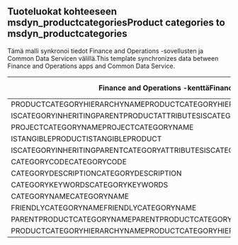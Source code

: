 ## <a name="product-categories-to-msdyn_productcategories"></a><span data-ttu-id="ece5b-101">Tuoteluokat kohteeseen msdyn_productcategories</span><span class="sxs-lookup"><span data-stu-id="ece5b-101">Product categories to msdyn_productcategories</span></span>

<span data-ttu-id="ece5b-102">Tämä malli synkronoi tiedot Finance and Operations -sovellusten ja Common Data Servicen välillä.</span><span class="sxs-lookup"><span data-stu-id="ece5b-102">This template synchronizes data between Finance and Operations apps and Common Data Service.</span></span>

<span data-ttu-id="ece5b-103">Finance and Operations -kenttä</span><span class="sxs-lookup"><span data-stu-id="ece5b-103">Finance and Operations field</span></span> | <span data-ttu-id="ece5b-104">Määritystyyppi</span><span class="sxs-lookup"><span data-stu-id="ece5b-104">Map type</span></span> | <span data-ttu-id="ece5b-105">Muu Dynamics 365 -kenttä</span><span class="sxs-lookup"><span data-stu-id="ece5b-105">Other Dynamics 365 field</span></span> | <span data-ttu-id="ece5b-106">Oletusarvo</span><span class="sxs-lookup"><span data-stu-id="ece5b-106">Default value</span></span>
---|---|---|---
<span data-ttu-id="ece5b-107">PRODUCTCATEGORYHIERARCHYNAME</span><span class="sxs-lookup"><span data-stu-id="ece5b-107">PRODUCTCATEGORYHIERARCHYNAME</span></span> | = | <span data-ttu-id="ece5b-108">msdyn_hierarchy.msdyn_name</span><span class="sxs-lookup"><span data-stu-id="ece5b-108">msdyn_hierarchy.msdyn_name</span></span> | 
<span data-ttu-id="ece5b-109">ISCATEGORYINHERITINGPARENTPRODUCTATTRIBUTES</span><span class="sxs-lookup"><span data-stu-id="ece5b-109">ISCATEGORYINHERITINGPARENTPRODUCTATTRIBUTES</span></span> | >< | <span data-ttu-id="ece5b-110">msdyn_isinheritingparentproductattributes</span><span class="sxs-lookup"><span data-stu-id="ece5b-110">msdyn_isinheritingparentproductattributes</span></span> | 
<span data-ttu-id="ece5b-111">PROJECTCATEGORYNAME</span><span class="sxs-lookup"><span data-stu-id="ece5b-111">PROJECTCATEGORYNAME</span></span> | = | <span data-ttu-id="ece5b-112">msdyn_projectcategoryname</span><span class="sxs-lookup"><span data-stu-id="ece5b-112">msdyn_projectcategoryname</span></span> | 
<span data-ttu-id="ece5b-113">ISTANGIBLEPRODUCT</span><span class="sxs-lookup"><span data-stu-id="ece5b-113">ISTANGIBLEPRODUCT</span></span> | >< | <span data-ttu-id="ece5b-114">msdyn_istangibleproduct</span><span class="sxs-lookup"><span data-stu-id="ece5b-114">msdyn_istangibleproduct</span></span> | 
<span data-ttu-id="ece5b-115">ISCATEGORYINHERITINGPARENTCATEGORYATTRIBUTES</span><span class="sxs-lookup"><span data-stu-id="ece5b-115">ISCATEGORYINHERITINGPARENTCATEGORYATTRIBUTES</span></span> | >< | <span data-ttu-id="ece5b-116">msdyn_isinheritingparentcategoryattributes</span><span class="sxs-lookup"><span data-stu-id="ece5b-116">msdyn_isinheritingparentcategoryattributes</span></span> | 
<span data-ttu-id="ece5b-117">CATEGORYCODE</span><span class="sxs-lookup"><span data-stu-id="ece5b-117">CATEGORYCODE</span></span> | = | <span data-ttu-id="ece5b-118">msdyn_code</span><span class="sxs-lookup"><span data-stu-id="ece5b-118">msdyn_code</span></span> | 
<span data-ttu-id="ece5b-119">CATEGORYDESCRIPTION</span><span class="sxs-lookup"><span data-stu-id="ece5b-119">CATEGORYDESCRIPTION</span></span> | = | <span data-ttu-id="ece5b-120">msdyn_description</span><span class="sxs-lookup"><span data-stu-id="ece5b-120">msdyn_description</span></span> | 
<span data-ttu-id="ece5b-121">CATEGORYKEYWORDS</span><span class="sxs-lookup"><span data-stu-id="ece5b-121">CATEGORYKEYWORDS</span></span> | = | <span data-ttu-id="ece5b-122">msdyn_keywords</span><span class="sxs-lookup"><span data-stu-id="ece5b-122">msdyn_keywords</span></span> | 
<span data-ttu-id="ece5b-123">CATEGORYNAME</span><span class="sxs-lookup"><span data-stu-id="ece5b-123">CATEGORYNAME</span></span> | = | <span data-ttu-id="ece5b-124">msdyn_name</span><span class="sxs-lookup"><span data-stu-id="ece5b-124">msdyn_name</span></span> | 
<span data-ttu-id="ece5b-125">FRIENDLYCATEGORYNAME</span><span class="sxs-lookup"><span data-stu-id="ece5b-125">FRIENDLYCATEGORYNAME</span></span> | = | <span data-ttu-id="ece5b-126">msdyn_friendlycategoryname</span><span class="sxs-lookup"><span data-stu-id="ece5b-126">msdyn_friendlycategoryname</span></span> | 
<span data-ttu-id="ece5b-127">PARENTPRODUCTCATEGORYNAME</span><span class="sxs-lookup"><span data-stu-id="ece5b-127">PARENTPRODUCTCATEGORYNAME</span></span> | = | <span data-ttu-id="ece5b-128">msdyn_parentproductcategory.msdyn_name</span><span class="sxs-lookup"><span data-stu-id="ece5b-128">msdyn_parentproductcategory.msdyn_name</span></span> | 
<span data-ttu-id="ece5b-129">PRODUCTCATEGORYHIERARCHYNAME</span><span class="sxs-lookup"><span data-stu-id="ece5b-129">PRODUCTCATEGORYHIERARCHYNAME</span></span> | >> | <span data-ttu-id="ece5b-130">msdyn_parentproductcategory.msdyn_hierarchy.msdyn_name</span><span class="sxs-lookup"><span data-stu-id="ece5b-130">msdyn_parentproductcategory.msdyn_hierarchy.msdyn_name</span></span> | 
